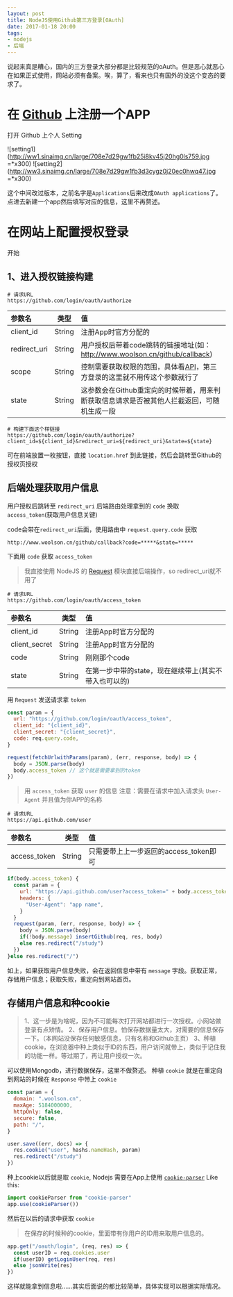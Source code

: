 ```yaml
---
layout: post
title: NodeJS使用Github第三方登录[OAuth]
date: 2017-01-18 20:00
tags:
- nodejs
- 后端
---
```


  说起来真是糟心，国内的三方登录大部分都是比较规范的oAuth。但是恶心就恶心在如果正式使用，网站必须有备案。唉，算了，看来也只有国外的没这个变态的要求了。

# 在 [Github](https://github.com/) 上注册一个APP

打开 Github 上个人 Setting

![setting1](http://ww1.sinaimg.cn/large/708e7d29gw1fb25i8kv45j20hg0ls759.jpg =*x300) ![setting2](http://ww3.sinaimg.cn/large/708e7d29gw1fb3d3cygz0j20ec0hwq47.jpg =*x300)

这个中间改过版本，之前名字是```Applications```后来改成```OAuth applications```了。
点进去新建一个app然后填写对应的信息，这里不再赘述。

# 在网站上配置授权登录

开始

## 1、进入授权链接构建

```shell
# 请求URL
https://github.com/login/oauth/authorize
```

| 参数名 | 类型 | 值 |
| :------ | :------: | :----- |
| client_id | String | 注册App时官方分配的 |
| redirect_uri | String | 用户授权后带着code跳转的链接地址(如：http://www.woolson.cn/github/callback) |
| scope | String | 控制需要获取权限的范围，具体看[API](https://developer.github.com/v3/oauth/#scopes)，第三方登录的这里就不用传这个参数就行了 |
| state | String | 这参数会在Github重定向的时候带着，用来判断获取信息请求是否被其他人拦截返回，可随机生成一段 |

```shell
# 构建下面这个样链接
https://github.com/login/oauth/authorize?client_id=${client_id}&redirect_uri=${redirect_uri}&state=${state}
```

可在前端放置一枚按钮，直接 ```location.href``` 到此链接，然后会跳转至Github的授权页授权

## 后端处理获取用户信息

用户授权后跳转至 ```redirect_uri``` 后端路由处理拿到的 ```code``` 换取 ```access_token```(获取用户信息关键)

code会带在```redirect_uri```后面，使用路由中 ```request.query.code``` 获取

`http://www.woolson.cn/github/callback?code=*****&state=*****`

下面用 ```code``` 获取 ```access_token```

> 我直接使用 NodeJS 的 [Request](https://github.com/request/request) 模块直接后端操作，so redirect_uri就不用了

```shell
# 请求URL
https://github.com/login/oauth/access_token
```

| 参数名 | 类型 | 值 |
| :------ | :------: | :----- |
| client_id | String | 注册App时官方分配的 |
| client_secret | String | 注册App时官方分配的 |
| code | String | 刚刚那个code |
| state | String | 在第一步中带的state，现在继续带上(其实不带入也可以的) |

用 ```Request``` 发送请求拿 ```token```

```javascript
const param = {
  url: "https://github.com/login/oauth/access_token",
  client_id: "{client_id}",
  client_secret: "{client_secret}",
  code: req.query.code,
}

request(fetchUrlwithParams(param), (err, response, body) => {
  body = JSON.parse(body)
  body.access_token // 这个就是需要拿到的token
})
```

> 用 ```access_token``` 获取 ```user``` 的信息
> 注意：需要在请求中加入请求头 ```User-Agent``` 并且值为你APP的名称

```shell
# 请求URL
https://api.github.com/user
```

| 参数名 | 类型 | 值 |
| :------ | :------: | :----- |
| access_token | String | 只需要带上上一步返回的access_token即可 |

```javascript
if(body.access_token) {
  const param = {
    url: "https://api.github.com/user?access_token=" + body.access_token,
    headers: {
      "User-Agent": "app name",
    }
  }
  request(param, (err, response, body) => {
    body = JSON.parse(body)
    if(!body.message) insertGithub(req, res, body)
    else res.redirect("/study")
  })
}else res.redirect("/")
```

如上，如果获取用户信息失败，会在返回信息中带有 ```message``` 字段。获取正常，存储用户信息；获取失败，重定向到网站首页。


## 存储用户信息和种cookie

> 1、这一步是为啥呢，因为不可能每次打开网站都进行一次授权。小网站做登录有点矫情。
> 2、保存用户信息。怕保存数据量太大，对需要的信息保存一下。（本网站没保存任何敏感信息，只有名称和Github主页）
> 3、种植cookie，在浏览器中种上类似于ID的东西，用户访问就带上，类似于记住我的功能一样。等过期了，再让用户授权一次。

可以使用Mongodb，进行数据保存，这里不做赘述。
种植 ```cookie``` 就是在重定向到网站的时候在 ```Response``` 中带上 ```cookie```

```javascript
const param = {
  domain: ".woolson.cn",
  maxAge: 5184000000,
  httpOnly: false,
  secure: false,
  path: "/",
}

user.save((err, docs) => {
  res.cookie("user", hashs.nameHash, param)
  res.redirect("/study")
})
```

种上cookie以后就是取 ```cookie```, Nodejs 需要在App上使用 [```cookie-parser```](https://github.com/expressjs/cookie-parser) Like this:

```javascript
import cookieParser from "cookie-parser"
app.use(cookieParser())
```

然后在以后的请求中获取 ```cookie```

> 在保存的时候种的cookie，里面带有你用户的ID用来取用户信息的。

```javascript
app.get("/oauth/login", (req, res) => {
  const userID = req.cookies.user
  if(userID) getLoginUser(req, res)
  else jsonWrite(res)
})
```

这样就能拿到信息啦……其实后面说的都比较简单，具体实现可以根据实际情况。
